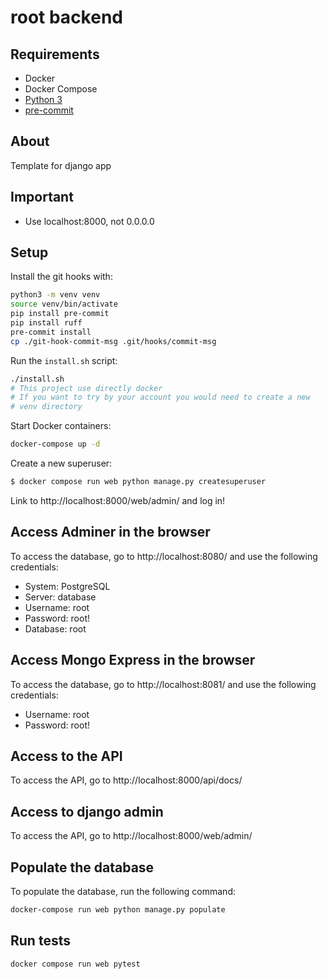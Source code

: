 # root backend

## Requirements

- Docker
- Docker Compose
- [Python 3](https://www.python.org/)
- [pre-commit](https://pre-commit.com/)

## About

Template for django app

## Important

- Use localhost:8000, not 0.0.0.0

## Setup

Install the git hooks with:

```bash
python3 -m venv venv
source venv/bin/activate
pip install pre-commit
pip install ruff
pre-commit install
cp ./git-hook-commit-msg .git/hooks/commit-msg
```

Run the `install.sh` script:

```bash
./install.sh
# This project use directly docker
# If you want to try by your account you would need to create a new
# venv directory
```

Start Docker containers:

```bash
docker-compose up -d
```

Create a new superuser:

```bash
$ docker compose run web python manage.py createsuperuser
```

Link to http://localhost:8000/web/admin/ and log in!

## Access Adminer in the browser

To access the database, go to http://localhost:8080/ and use the following credentials:

- System: PostgreSQL
- Server: database
- Username: root
- Password: root!
- Database: root

## Access Mongo Express in the browser

To access the database, go to http://localhost:8081/ and use the following credentials:

- Username: root
- Password: root!

## Access to the API

To access the API, go to http://localhost:8000/api/docs/

## Access to django admin

To access the API, go to http://localhost:8000/web/admin/

## Populate the database

To populate the database, run the following command:

```bash
docker-compose run web python manage.py populate
```

## Run tests

```bash
docker compose run web pytest
```
